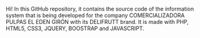 Hi!
In this GitHub repository, it contains the source code of the information system that is being developed for the company COMERCIALIZADORA PULPAS EL EDEN GIRÓN with its DELIFRUTT brand.
It is made with PHP, HTML5, CSS3, JQUERY, BOOSTRAP and JAVASCRIPT.
